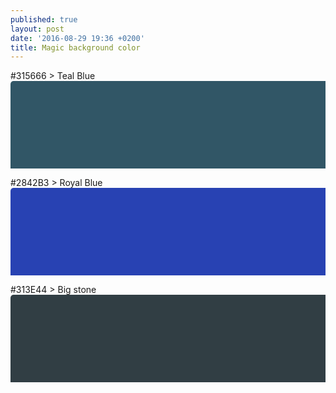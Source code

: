```yaml
---
published: true
layout: post
date: '2016-08-29 19:36 +0200'
title: Magic background color
---
```

#315666 > Teal Blue
<svg width="720" height="200">
  <rect width="720" height="200" rx="5" ry="5" 
  style="fill:#315666" />
</svg> 

#2842B3 > Royal Blue
<svg width="720" height="200">
  <rect width="720" height="200" rx="5" ry="5" 
  style="fill:#2842B3" />
</svg> 

#313E44 > Big stone
<svg width="720" height="200">
  <rect width="720" height="200" rx="5" ry="5" 
  style="fill:#313E44" />
</svg> 
